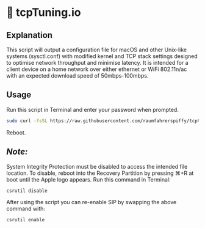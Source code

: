 #  tcpTuning.io

## Explanation

This script will output a configuration file for macOS and other Unix-like systems (sysctl.conf) with modified kernel and TCP stack settings designed to optimise network throughput and minimise latency. It is intended for a client device on a home network over either ethernet or WiFi 802.11n/ac with an expected download speed of 50mbps-100mbps.

## Usage

Run this script in Terminal and enter your password when prompted.

```bash
sudo curl -fsSL https://raw.githubusercontent.com/raumfahrerspiffy/tcptuning.io/master/sysctl.conf -o /etc/sysctl.conf -s
```
Reboot.

## *Note:* 
System Integrity Protection must be disabled to access the intended file location. To disable, reboot into the Recovery Partition by pressing ⌘+R at boot until the Apple logo appears. 
Run this command in Terminal:
```bash
csrutil disable
```

After using the script you can re-enable SIP by swapping the above command with:
```bash
csrutil enable
```
